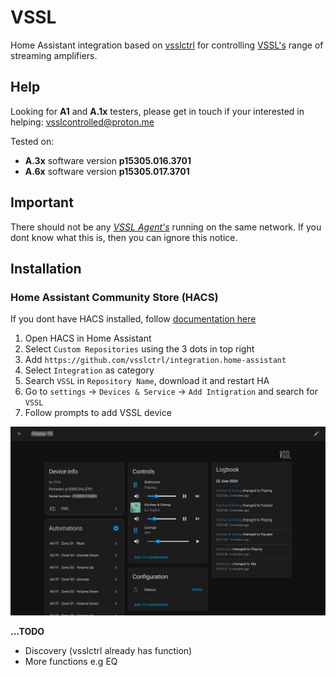# VSSL
Home Assistant integration based on [vsslctrl](https://github.com/vsslctrl/vsslctrl) for controlling [VSSL's](https://www.vssl.com/) range of streaming amplifiers.

## Help
Looking for **A1** and **A.1x** testers, please get in touch if your interested in helping: <vsslcontrolled@proton.me>

Tested on:
 - **A.3x** software version **p15305.016.3701**
 - **A.6x** software version **p15305.017.3701**

## Important
There should not be any *[VSSL Agent's](https://vssl.gitbook.io/vssl-rest-api/getting-started/start)* running on the same network. If you dont know what this is, then you can ignore this notice.

## Installation

### Home Assistant Community Store (HACS)

If you dont have HACS installed, follow [documentation here](https://hacs.xyz/docs/setup/prerequisites)

1. Open HACS in Home Assistant
2. Select `Custom Repositories` using the 3 dots in top right
3. Add `https://github.com/vsslctrl/integration.home-assistant`
4. Select `Integration` as category
4. Search `VSSL` in `Repository Name`, download it and restart HA
5. Go to `settings` -> `Devices & Service` -> `Add Intigration` and search for `VSSL`
6. Follow prompts to add VSSL device

![VSSL Device](screenshot.png)

**...TODO**
- Discovery (vsslctrl already has function)
- More functions e.g EQ
